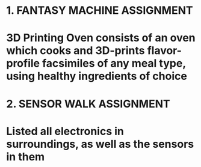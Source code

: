 # 1. <b>FANTASY MACHINE ASSIGNMENT</b>  

# 3D Printing Oven consists of an oven which cooks and 3D-prints flavor-profile facsimiles of any meal type, using healthy ingredients of choice


# 2. <b>SENSOR WALK ASSIGNMENT</b>

# Listed all electronics in surroundings, as well as the sensors in them
